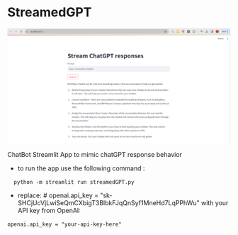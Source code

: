 # StreamedGPT
![Demo](/screenshots/chatbot.png)

 ChatBot Streamlit App to mimic chatGPT response behavior

* to run the app use the following command :
```
  python -m streamlit run streamedGPT.py
```

* replace: # openai.api_key = "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" with your API key from OpenAI:
```
openai.api_key = "your-api-key-here"
```
